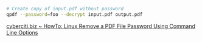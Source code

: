 ```sh
# Create copy of input.pdf without password
qpdf --password=foo --decrypt input.pdf output.pdf
```
[cyberciti.biz ~ HowTo: Linux Remove a PDF File Password Using Command Line Options](https://www.cyberciti.biz/faq/removing-password-from-pdf-on-linux/)
